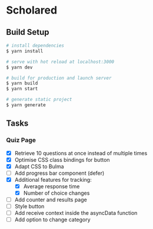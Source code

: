 # Scholared

## Build Setup

```bash
# install dependencies
$ yarn install

# serve with hot reload at localhost:3000
$ yarn dev

# build for production and launch server
$ yarn build
$ yarn start

# generate static project
$ yarn generate
```

## Tasks

### Quiz Page

- [x] Retrieve 10 questions at once instead of multiple times
- [x] Optimise CSS class bindings for button
- [x] Adapt CSS to Bulma
- [ ] Add progress bar component (defer)
- [x] Additional features for tracking:
  - [x] Average response time
  - [x] Number of choice changes
- [ ] Add counter and results page
- [ ] Style button
- [ ] Add receive context inside the asyncData function
- [ ] Add option to change category
